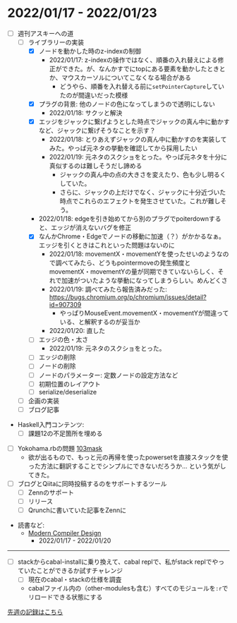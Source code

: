 # 2022/01/17 - 2022/01/23

- [ ] 週刊アスキーへの道
    - [ ] ライブラリーの実装
        - [x] ノードを動かした時のz-indexの制御
            - 2022/01/17: z-indexの操作ではなく、順番の入れ替えによる修正ができた。が、なんかすでにtopにある要素を動かしたときとか、マウスカーソルについてこなくなる場合がある
                - どうやら、順番を入れ替える前に`setPointerCapture`していたのが間違いだった模様
        - [x] プラグの背景: 他のノードの色になってしまうので透明にしない
            - 2022/01/18: サクッと解決
        - [x] エッジをジャックに繋げようとした時点でジャックの真ん中に動かすなど、ジャックに繋げそうなことを示す？
            - 2022/01/18: とりあえずジャックの真ん中に動かすのを実装してみた。やっぱ元ネタの挙動を確認してから採用したい
            - 2022/01/19: 元ネタのスクショをとった。やっぱ元ネタを十分に真似するのは難しそうだし諦める
                - ジャックの真ん中の点の大きさを変えたり、色も少し明るくしていた。
                - さらに、ジャックの上だけでなく、ジャックに十分近づいた時点でこれらのエフェクトを発生させていた。これが難しそう。
        - 2022/01/18: edgeを引き始めてから別のプラグでpoiterdownすると、エッジが消えないバグを修正
        - [x] なんかChrome・Edgeでノードの移動に加速（？）がかかるなぁ。エッジを引くときはこれといった問題はないのに
            - 2022/01/18: movementX・movementYを使ったせいのようなので調べてみたら、どうもpointermoveの発生頻度とmovementX・movementYの量が同期できていないらしく、それで加速がついたような挙動になってしまうらしい。めんどくさ
            - 2022/01/19: 調べてみたら報告済みだった: <https://bugs.chromium.org/p/chromium/issues/detail?id=907309>
                - やっぱりMouseEvent.movementX・movementYが間違っている、と解釈するのが妥当か
            - 2022/01/20: 直した
        - [ ] エッジの色・太さ
            - 2022/01/19: 元ネタのスクショをとった。
        - [ ] エッジの削除
        - [ ] ノードの削除
        - [ ] ノードのパラメーター: 定数ノードの設定方法など
        - [ ] 初期位置のレイアウト
        - [ ] serialize/deserialize
    - [ ] 企画の実装
    - [ ] ブログ記事
- Haskell入門コンテンツ:
    - [ ] 課題12の不足箇所を埋める
- [ ] Yokohama.rbの問題 [103mask](http://nabetani.sakura.ne.jp/yokohamarb/103mask/)
    - 欲が出るもので、もっと元の再帰を使ったpowersetを直接スタックを使った方法に翻訳することでシンプルにできないだろうか... という気がしてきた。
- [ ] ブログとQiitaに同時投稿するのをサポートするツール
    - [ ] Zennのサポート
    - [ ] リリース
    - [ ] Qrunchに書いていた記事をZennに
- 読書など:
    - [Modern Compiler Design](https://www.springer.com/jp/book/9781461446989)
        - 2022/01/17 - 2022/01/20

------

- [ ] stackからcabal-installに乗り換えて、cabal replで、私がstack replでやっていたことができるか試すチャレンジ
    - [ ] 現在のcabal・stackの仕様を調査
    - cabalファイル内の（other-modulesも含む）すべてのモジュールを`:r`でリロードできる状態にする

[先週の記録はこちら](https://github.com/igrep/daily-commits/blob/fd8cd5e4d60e09447cfcd76de34493d1f293abc6/yesterday.md)
